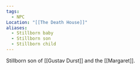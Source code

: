 ```yaml
---
tags:
  - NPC
Location: "[[The Death House]]"
aliases:
  - Stillborn baby
  - Stillborn son
  - Stillborn child
---
```

Stillborn son of [[Gustav Durst]] and the [[Margaret]].